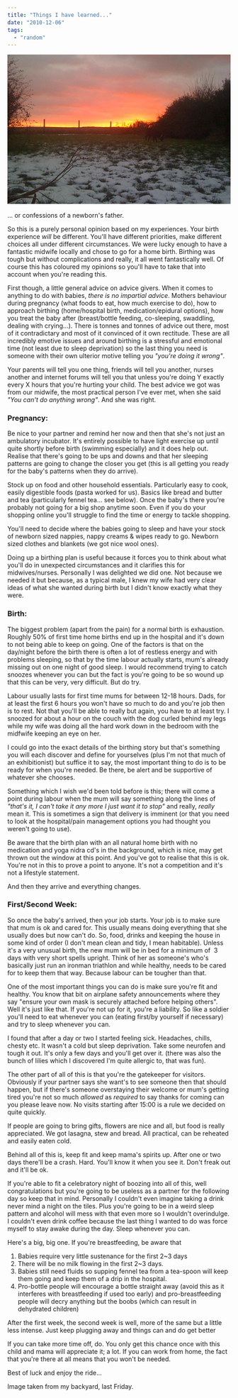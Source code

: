 ```yaml
---
title: "Things I have learned..."
date: "2010-12-06"
tags: 
  - "random"
---
```


[![](/assets/img/snowy_dawn_web.jpg "snowy_dawn_web")](http://spurious-logic.net/things-i-have-learned)

... or confessions of a newborn's father.

So this is a purely personal opinion based on my experiences. Your birth experience _will_ be different. You'll have different priorities, make different choices all under different circumstances. We were lucky enough to have a fantastic midwife locally and chose to go for a home birth. Birthing was tough but without complications and really, it all went fantastically well. Of course this has coloured my opinions so you'll have to take that into account when you're reading this.

First though, a little general advice on advice givers. When it comes to anything to do with babies, _there is no impartial advice_. Mothers behaviour during pregnancy (what foods to eat, how much exercise to do), how to approach birthing (home/hospital birth, medication/epidural options), how you treat the baby after (breast/bottle feeding, co-sleeping, swaddling, dealing with crying...). There is tonnes and tonnes of advice out there, most of it contradictary and most of it convinced of it own rectitude. These are all incredibly emotive issues and around birthing is a stressful and emotional time (not least due to sleep deprivation) so the last thing you need is someone with their own ulterior motive telling you _"you're doing it wrong"_.

Your parents will tell you one thing, friends will tell you another, nurses another and internet forums will tell you that unless you're doing Y exactly every X hours that you're hurting your child. The best advice we got was from our midwife, the most practical person I've ever met, when she said _"You can't do anything wrong"_. And she was right.

### Pregnancy:

Be nice to your partner and remind her now and then that she's not just an ambulatory incubator. It's entirely possible to have light exercise up until quite shortly before birth (swimming especially) and it does help out. Realise that there's going to be ups and downs and that her sleeping patterns are going to change the closer you get (this is all getting you ready for the baby's patterns when they do arrive).

Stock up on food and other household essentials. Particularly easy to cook, easily digestible foods (pasta worked for us). Basics like bread and butter and tea (particularly fennel tea... see below). Once the baby's there you're probably not going for a big shop anytime soon. Even if you do your shopping online you'll struggle to find the time or energy to tackle shopping.

You'll need to decide where the babies going to sleep and have your stock of newborn sized nappies, nappy creams & wipes ready to go. Newborn sized clothes and blankets (we got nice wool ones).

Doing up a birthing plan is useful because it forces you to think about what you'll do in unexpected circumstances and it clarifies this for midwives/nurses. Personally I was delighted we did one. Not because we needed it but because, as a typical male, I knew my wife had very clear ideas of what she wanted during birth but I didn't know exactly what they were.

### Birth:

The biggest problem (apart from the pain) for a normal birth is exhaustion. Roughly 50% of first time home births end up in the hospital and it's down to not being able to keep on going. One of the factors is that on the day/night before the birth there is often a lot of restless energy and with problems sleeping, so that by the time labour actually starts, mum's already missing out on one night of good sleep. I would recommend trying to catch snoozes whenever you can but the fact is you're going to be so wound up that this can be very, very difficult. But do try.

Labour usually lasts for first time mums for between 12-18 hours. Dads, for at least the first 6 hours you won't have so much to do and you're job then is to rest. Not that you'll be able to really but again, you have to at least try. I snoozed for about a hour on the couch with the dog curled behind my legs while my wife was doing all the hard work down in the bedroom with the midfwife keeping an eye on her.

I could go into the exact details of the birthing story but that's something you will each discover and define for yourselves (plus I'm not that much of an exhibitionist) but suffice it to say, the most important thing to do is to be ready for when you're needed. Be there, be alert and be supportive of whatever she chooses.

Something which I wish we'd been told before is this; there will come a point during labour when the mum will say something along the lines of _"that's it, I can't take it any more I just want it to stop"_ and really, _really_ mean it. This is sometimes a sign that delivery is imminent (or that you need to look at the hospital/pain management options you had thought you weren't going to use).

Be aware that the birth plan with an all natural home birth with no medication and yoga nidra cd's in the background, which is nice, may get thrown out the window at this point. And you've got to realise that this is ok. You're not in this to prove a point to anyone. It's not a competition and it's not a lifestyle statement.

And then they arrive and everything changes.

### First/Second Week:

So once the baby's arrived, then your job starts. Your job is to make sure that mum is ok and cared for. This usually means doing everything that she usually does but now can't do. So, food, drinks and keeping the house in some kind of order (I don't mean clean and tidy, I mean habitable). Unless it's a very unusual birth, the new mum will be in bed for a minimum of  3 days with very short spells upright. Think of her as someone's who's basically just run an ironman triathlon and while healthy, needs to be cared for to keep them that way. Because labour can be tougher than that.

One of the most important things you can do is make sure you're fit and healthy. You know that bit on airplane safety announcements where they say "ensure your own mask is securely attached before helping others". Well it's just like that. If you're not up for it, you're a liability. So like a soldier you'll need to eat whenever you can (eating first/by yourself if necessary) and try to sleep whenever you can.

I found that after a day or two I started feeling sick. Headaches, chills, chesty etc. It wasn't a cold but sleep deprivation. Take some neurofen and tough it out. It's only a few days and you'll get over it. (there was also the bunch of lilies which I discovered I'm quite allergic to, that was fun).

The other part of all of this is that you're the gatekeeper for visitors. Obviously if your partner says she want's to see someone then that should happen, but if there's someone overstaying their welcome or mum's getting tired you're not so much _allowed_ as _required_ to say thanks for coming can you please leave now. No visits starting after 15:00 is a rule we decided on quite quickly.

If people are going to bring gifts, flowers are nice and all, but food is really appreciated. We got lasagna, stew and bread. All practical, can be reheated and easily eaten cold.

Behind all of this is, keep fit and keep mama's spirits up. After one or two days there'll be a crash. Hard. You'll know it when you see it. Don't freak out and it'll be ok.

If you're able to fit a celebratory night of boozing into all of this, well congratulations but you're going to be useless as a partner for the following day so keep that in mind. Personally I couldn't even imagine taking a drink never mind a night on the tiles. Plus you're going to be in a weird sleep pattern and alcohol will mess with that even more so I wouldn't overindulge. I couldn't even drink coffee because the last thing I wanted to do was force myself to stay awake during the day. Sleep whenever you can.

Here's a big, big one. If you're breastfeeding, be aware that

1. Babies require very little sustenance for the first 2~3 days
2. There will be no milk flowing in the first 2~3 days.
3. Babies still need fluids so supping fennel tea from a tea-spoon will keep them going and keep them of a drip in the hospital.
4. Pro-bottle people will encourage a bottle straight away (avoid this as it interferes with breastfeeding if used too early) and pro-breastfeeding people will decry anything but the boobs (which can result in dehydrated children)

After the first week, the second week is well, more of the same but a little less intense. Just keep plugging away and things can and do get better

If you can take more time off, do. You only get this chance once with this child and mama will appreciate it; a lot. If you can work from home, the fact that you're there at all means that you won't be needed.

Best of luck and enjoy the ride...

Image taken from my backyard, last Friday.
